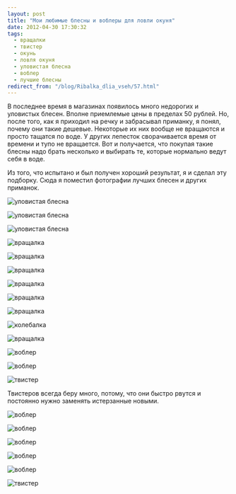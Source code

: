 ```yaml
---
layout: post
title: "Мои любимые блесны и воблеры для ловли окуня"
date: 2012-04-30 17:30:32
tags:
  - вращалки
  - твистер
  - окунь
  - ловля окуня
  - уловистая блесна
  - воблер
  - лучшие блесны
redirect_from: "/blog/Ribalka_dlia_vseh/57.html"
---
```

В последнее время в магазинах появилось много недорогих и уловистых
блесен. Вполне приемлемые цены в пределах 50 рублей. Но, после того, как
я приходил на речку и забрасывал приманку, я понял, почему они такие
дешевые. Некоторые их них вообще не вращаются и просто тащатся по воде.
У других лепесток сворачивается время от времени и тупо не вращается.
Вот и получается, что покупая такие блесны надо брать несколько и
выбирать те, которые нормально ведут себя в воде.

Из того, что испытано и был получен хороший результат, я и сделал эту
подборку. Сюда я поместил фотографии лучших блесен и других приманок.

![уловистая
блесна](http://fishingguru.ru/uploads/images/00/00/01/2012/04/30/dc25d5.jpg)

![уловистая
блесна](http://fishingguru.ru/uploads/images/00/00/01/2012/04/30/b6478d.jpg)

![уловистая
блесна](http://fishingguru.ru/uploads/images/00/00/01/2012/04/30/4e25c4.jpg)

![вращалка](http://fishingguru.ru/uploads/images/00/00/01/2012/04/30/64b18f.jpg)

![вращалка](http://fishingguru.ru/uploads/images/00/00/01/2012/04/30/10fcbc.jpg)

![вращалка](http://fishingguru.ru/uploads/images/00/00/01/2012/04/30/f0308b.jpg)

![вращалка](http://fishingguru.ru/uploads/images/00/00/01/2012/04/30/fc219e.jpg)

![вращалка](http://fishingguru.ru/uploads/images/00/00/01/2012/04/30/17085d.jpg)

![вращалка](http://fishingguru.ru/uploads/images/00/00/01/2012/04/30/6d4141.jpg)

![колебалка](http://fishingguru.ru/uploads/images/00/00/01/2012/04/30/51f65a.jpg)

![вращалка](http://fishingguru.ru/uploads/images/00/00/01/2012/04/30/76f37f.jpg)

![воблер](http://fishingguru.ru/uploads/images/00/00/01/2012/04/30/031629.jpg)

![воблер](http://fishingguru.ru/uploads/images/00/00/01/2012/04/30/1bd53e.jpg)

![твистер](http://fishingguru.ru/uploads/images/00/00/01/2012/04/30/a896a3.jpg)

Твистеров всегда беру много, потому, что они быстро рвутся и постоянно
нужно заменять истерзанные новыми.

![воблер](http://fishingguru.ru/uploads/images/00/00/01/2012/04/30/9dd03f.jpg)

![воблер](http://fishingguru.ru/uploads/images/00/00/01/2012/05/01/e8cbeb.jpg)

![воблер](http://fishingguru.ru/uploads/images/00/00/01/2012/05/01/8221ae.jpg)

![воблер](http://fishingguru.ru/uploads/images/00/00/01/2012/05/01/f2d8a2.jpg)

![воблер](http://fishingguru.ru/uploads/images/00/00/01/2012/05/01/d5de6c.jpg)

![твистер](http://fishingguru.ru/uploads/images/00/00/01/2012/05/01/19f450.jpg)
